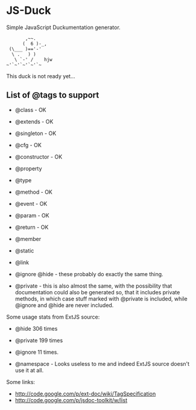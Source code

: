 JS-Duck
=======

Simple JavaScript Duckumentation generator.

           ,~~.
          (  6 )-_,
     (\___ )=='-'
      \ .   ) )
       \ `-' /    hjw
    ~'`~'`~'`~'`~

This duck is not ready yet...


List of @tags to support
------------------------

* @class - OK
* @extends - OK
* @singleton - OK
* @cfg - OK
* @constructor - OK
* @property
* @type
* @method - OK
* @event - OK
* @param - OK
* @return - OK

* @member
* @static
* @link

* @ignore @hide - these probably do exactly the same thing.
* @private - this is also almost the same, with the possibility that
  documentation could also be generated so, that it includes private
  methods, in which case stuff marked with @private is included,
  while @ignore and @hide are never included.

Some usage stats from ExtJS source:

* @hide 306 times
* @private 199 times
* @ignore 11 times.

* @namespace - Looks useless to me and indeed ExtJS source doesn't use
  it at all.

Some links:

* http://code.google.com/p/ext-doc/wiki/TagSpecification
* http://code.google.com/p/jsdoc-toolkit/w/list
